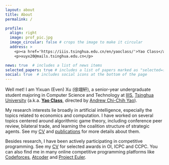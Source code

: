 ```yaml
---
layout: about
title: About
permalink: /

profile:
  align: right
  image: prof_pic.jpg
  image_circular: false # crops the image to make it circular
  address: >
    <p><a href='https://iiis.tsinghua.edu.cn/en/yaoclass/'>Yao Class</a> 02, <a href='https://iiis.tsinghua.edu.cn/en/'>IIIS</a>, <a href='https://www.tsinghua.edu.cn/en/'>Tsinghua</a></p>
    <p>xuyx20@mails.tsinghua.edu.cn</p>

news: true  # includes a list of news items
selected_papers: true # includes a list of papers marked as "selected={true}"
social: true  # includes social icons at the bottom of the page
---
```


Well met! I am Yixuan (Even) Xu (徐翊轩), a senior-year undergraduate student majoring in Computer Science and Technology at [IIIS](https://iiis.tsinghua.edu.cn/en/), [Tsinghua University](https://www.tsinghua.edu.cn/en/) (a.k.a. [**Yao Class**](https://iiis.tsinghua.edu.cn/en/yaoclass/), directed by [Andrew Chi-Chih Yao](https://iiis.tsinghua.edu.cn/yao/)).

My research interests lie broadly in artificial intelligence, especially the topics related to economics and computation. I have worked on several topics centered around algorithmic game theory, including conference peer review, bilateral trade, and learning the coalition structure of strategic agents. See my <a href="{{ '/cv/' | relative_url }}">CV</a> and <a href="{{ '/publications/' | relative_url }}">publications</a> for more details about them.

Besides research, I have been actively participating in competitive programming. See my <a href="{{ '/cv/' | relative_url }}">CV</a> for selected awards in OI, ICPC and CCPC. You can also find me in many online competitive programming platforms like [Codeforces](https://codeforces.com/profile/cz_xuyixuan), [Atcoder](https://atcoder.jp/users/cz_xuyixuan) and [Project Euler](https://projecteuler.net/progress=cz_xuyixuan).